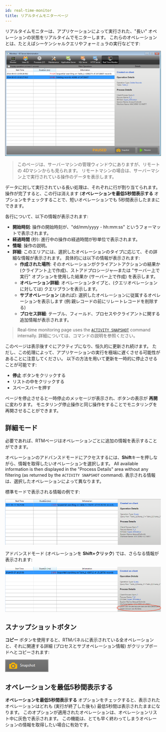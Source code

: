 ```yaml
---
id: real-time-monitor
title: リアルタイムモニターページ
---
```


リアルタイムモニターは、アプリケーションによって実行された、"長い" オペレーションの状態をリアルタイムでモニターします。 これらのオペレーションとは、たとえばシーケンシャルクエリやフォーミュラの実行などです:

![](../assets/en/Admin/server-admin-monitor-page.png)

> このページは、サーバーマシンの管理ウィンドウにありますが、リモートの 4Dマシンからも見られます。 リモートマシンの場合は、サーバーマシン上で実行されている操作のデータを表示します。

データに対して実行されている長い処理は、それぞれに行が割り当てられます。 操作が完了すると、この行は消えます (**オペレーションを最低5秒間表示する** オプションをチェックすることで、短いオペレーションでも 5秒間表示したままにできます。

各行について、以下の情報が表示されます:

- **開始時刻**: 操作の開始時刻が、"dd/mm/yyyy - hh:mm:ss" というフォーマットで表示されます。
- **経過時間** (秒): 進行中の操作の経過時間が秒単位で表示されます。
- **情報**: 操作の説明。
- **詳細**: このエリアには、選択したオペレーションのタイプに応じて、その詳細な情報が表示されます。 具体的には以下の情報が表示されます:
    - **作成された場所**: そのオペレーションがクライアントアクションの結果か (クライアント上で作成)、ストアドプロシージャ―または "サーバー上で実行" オプションを使用した結果か (サーバー上で作成) を表示します。
    - **オペレーション詳細**: オペレーションタイプと、(クエリオペレーションに対しては) クエリプランを表示します。
    - **サブオペレーション** (あれば): 選択したオペレーションに従属するオペレーションを表示します (例:親レコードの前にリレートレコードを削除する)
    - **プロセス詳細**: テーブル、フィールド、プロセスやクライアントに関する追加情報が表示されます。

> Real-time monitoring page uses the [`ACTIVITY SNAPSHOT`](../commands-legacy/activity-snapshot.md) command internally. 詳細については、コマンドの説明を参照ください。

このページは表示後すぐにアクティブになり、恒久的に更新され続けます。 ただし、この処理によって、アプリケーションの実行を極端に遅くさせる可能性があることに注意してください。 以下の方法を用いて更新を一時的に停止させることが可能です:

- **停止** ボタンをクリックする
- リストの中をクリックする
- スペースバーを押す

ページを停止させると一時停止のメッセージが表示され、ボタンの表示が **再開** に変わります。
モニタリング停止操作と同じ操作をすることでモニタリングを再開させることができます。

## 詳細モード

必要であれば、RTMページはオペレーションごとに追加の情報を表示することができます。

オペレーションのアドバンスドモードにアクセスするには、**Shift**キーを押しながら、情報を取得したいオペレーションを選択します。 All available information is then displayed in the "Process Details" area without any filtering (as returned by the `ACTIVITY SNAPSHOT` command). 表示される情報は、選択したオペレーションによって異なります。

標準モードで表示される情報の例です:

![](../assets/en/Admin/server-admin-monitor-adv1.png)

アドバンスドモード (オペレーションを **Shift+クリック**) では、さらなる情報が表示されます:

![](../assets/en/Admin/server-admin-monitor-adv2.png)

## スナップショットボタン

**コピー** ボタンを使用すると、RTMパネルに表示されている全オペレーションと、それに関連する詳細 (プロセスとサブオペレーション情報) がクリップボードへとコピーされます:

![](../assets/en/Admin/server-admin-monitor-snapshot.png)

## オペレーションを最低5秒間表示する

**オペレーションを最低5秒間表示する** オプションをチェックすると、表示されたオペレーションはどれも (実行が終了した後も) 最低5秒間は表示されたままになります。 このオプションが適用されたオペレーションは、オペレーションリスト中に灰色で表示されます。 この機能は、とても早く終わってしまうオペレーションの情報を取得したい場合に有効です。
